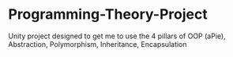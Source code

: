# Programming-Theory-Project
Unity project designed to get me to use the 4 pillars of OOP (aPie), Abstraction, Polymorphism, Inheritance, Encapsulation
